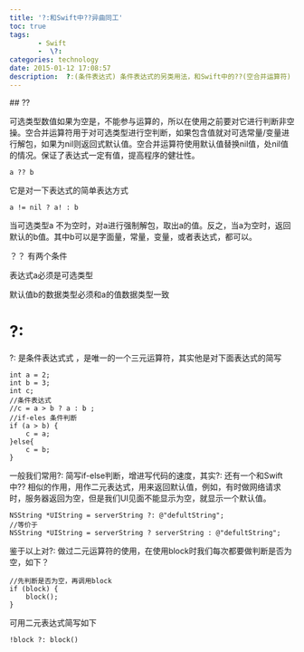 ```yaml
---
title: '?:和Swift中??异曲同工'
toc: true
tags: 
       - Swift
       -  \?:
categories: technology
date: 2015-01-12 17:08:57
description:  ?:(条件表达式) 条件表达式的另类用法，和Swift中的??(空合并运算符)
---
```

<script>
(function(){
    var bp = document.createElement('script');
    var curProtocol = window.location.protocol.split(':')[0];
    if (curProtocol === 'https') {
        bp.src = 'https://zz.bdstatic.com/linksubmit/push.js';        
    }
    else {
        bp.src = 'http://push.zhanzhang.baidu.com/push.js';
    }
    var s = document.getElementsByTagName("script")[0];
    s.parentNode.insertBefore(bp, s);
})();
</script>
<link href="http://cdn.bootcss.com/highlight.js/8.0/styles/monokai_sublime.min.css" rel="stylesheet">  
<script src="http://cdn.bootcss.com/highlight.js/8.0/highlight.min.js"></script>  
<script>hljs.initHighlightingOnLoad();</script>
## ?? 

可选类型数值如果为空是，不能参与运算的，所以在使用之前要对它进行判断非空操。空合并运算符用于对可选类型进行空判断，如果包含值就对可选常量/变量进行解包，如果为nil则返回式默认值。空合并运算符使用默认值替换nil值，处nil值的情况。保证了表达式一定有值，提高程序的健壮性。

	a ?? b
	
它是对一下表达式的简单表达方式

	a != nil ? a! : b
	
当可选类型a 不为空时，对a进行强制解包，取出a的值。反之，当a为空时，返回默认的b值。其中b可以是字面量，常量，变量，或者表达式，都可以。


？？ 有两个条件

表达式a必须是可选类型

默认值b的数据类型必须和a的值数据类型一致


# ?:
?: 是条件表达式式 ，是唯一的一个三元运算符，其实他是对下面表达式的简写

    int a = 2;
    int b = 3;
    int c;
    //条件表达式
    //c = a > b ? a : b ;
    //if-eles 条件判断
    if (a > b) {
        c = a;
    }else{
        c = b;
    }
  
一般我们常用?: 简写if-else判断，增进写代码的速度，其实?: 还有一个和Swift中?? 相似的作用，用作二元表达式，用来返回默认值，例如，有时做网络请求时，服务器返回为空，但是我们UI见面不能显示为空，就显示一个默认值。
    
    NSString *UIString = serverString ?: @"defultString";
    //等价于
    NSString *UIString = serverString ? serverString : @"defultString";
    
鉴于以上对?: 做过二元运算符的使用，在使用block时我们每次都要做判断是否为空，如下？

    //先判断是否为空，再调用block
    if (block) {
        block();
    }
    
可用二元表达式简写如下

    !block ?: block()



















